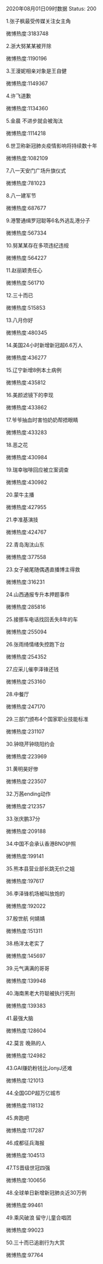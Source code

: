 2020年08月01日09时数据
Status: 200

1.张子枫最受传媒关注女主角

微博热度:3183748

2.浙大努某某被开除

微博热度:1190196

3.王漫妮相亲对象是王自健

微博热度:1149367

4.许飞道歉

微博热度:1134360

5.金晨 不进步就会被淘汰

微博热度:1114218

6.世卫称新冠肺炎疫情影响将持续数十年

微博热度:1082109

7.八一天安门广场升旗仪式

微博热度:781023

8.八一建军节

微博热度:687677

9.港警通缉罗冠聪等6名外逃乱港分子

微博热度:567334

10.努某某存在多项违纪违规

微博热度:564227

11.赵丽颖责任心

微博热度:561710

12.三十而已

微博热度:515853

13.八月你好

微博热度:480345

14.美国24小时新增新冠超6.6万人

微博热度:436277

15.辽宁新增8例本土病例

微博热度:435812

16.美颜滤镜下的李现

微博热度:433862

17.爷爷抽血时害怕奶奶帮捂眼睛

微博热度:433283

18.恶之花

微博热度:430984

19.瑞幸咖啡回应被立案调查

微博热度:430982

20.蒙牛主播

微博热度:427955

21.李准基演技

微博热度:424767

22.青岛淘汰山东

微博热度:377558

23.女子被尾随偶遇直播博主得救

微博热度:316231

24.山西通报专升本押题事件

微博热度:285816

25.接挪车电话找回丢失8年的车

微博热度:255094

26.张雨绮情绪失控跑下台

微博热度:254352

27.应采儿催李泽锋还钱

微博热度:253160

28.中餐厅

微博热度:247170

29.三部门颁布4个国家职业技能标准

微博热度:231107

30.钟晓芹钟晓阳约会

微博热度:223969

31.黄明昊好惨

微博热度:223507

32.万茜ending动作

微博热度:212357

33.张庆鹏37分

微博热度:209188

34.中国不会承认香港BNO护照

微博热度:199141

35.熊本县营业部长跳无价之姐

微博热度:197617

36.李泽锋机场被叫放炮的

微博热度:192022

37.殷世航 何婧婧

微博热度:151311

38.杨洋太老实了

微博热度:145697

39.元气满满的哥哥

微博热度:139948

40.海南黑老大符聪被执行死刑

微博热度:139383

41.最强大脑

微博热度:128604

42.莫言 晚熟的人

微博热度:124982

43.GAI赚奶粉钱比JonyJ还难

微博热度:121013

44.全国GDP超万亿城市

微博热度:118132

45.奔跑吧

微博热度:117287

46.成都征兵海报

微博热度:104513

47.TS晋级世冠四强

微博热度:100656

48.全球单日新增新冠肺炎近30万例

微博热度:99461

49.乘风破浪 留守儿童合唱团

微博热度:99023

50.三十而已追剧行为大赏

微博热度:97764

